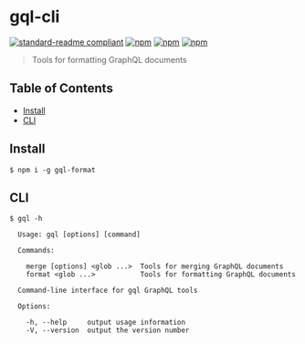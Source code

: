# gql-cli

[![standard-readme compliant](https://img.shields.io/badge/standard--readme-OK-green.svg?style=flat-square)](https://github.com/RichardLitt/standard-readme)
[![npm](https://img.shields.io/npm/v/gql-cli.svg?style=flat-square)](https://www.npmjs.com/package/gql-cli)
[![npm](https://img.shields.io/npm/dm/gql-cli.svg?style=flat-square)](https://www.npmjs.com/package/gql-cli)
[![npm](https://img.shields.io/npm/l/gql-cli.svg?style=flat-square)](https://www.npmjs.com/package/gql-cli)

> Tools for formatting GraphQL documents

## Table of Contents

- [Install](#install)
- [CLI](#cli)

## Install

```
$ npm i -g gql-format
```

## CLI

```
$ gql -h

  Usage: gql [options] [command]

  Commands:

    merge [options] <glob ...>  Tools for merging GraphQL documents
    format <glob ...>           Tools for formatting GraphQL documents

  Command-line interface for gql GraphQL tools

  Options:

    -h, --help     output usage information
    -V, --version  output the version number

```

